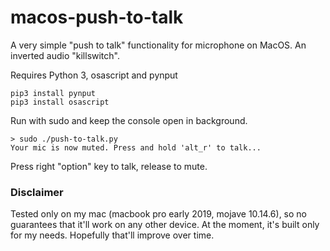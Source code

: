 # macos-push-to-talk
A very simple "push to talk" functionality for microphone on MacOS. An inverted audio "killswitch".

Requires Python 3, osascript and pynput

    pip3 install pynput
    pip3 install osascript

Run with sudo and keep the console open in background. 

    > sudo ./push-to-talk.py
    Your mic is now muted. Press and hold 'alt_r' to talk...

Press right "option" key to talk, release to mute.

### Disclaimer

Tested only on my mac (macbook pro early 2019, mojave 10.14.6), so no guarantees that it'll work on any other device. At the moment, it's built only for my needs. Hopefully that'll improve over time.
